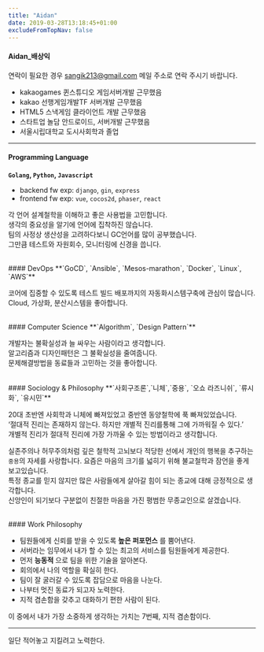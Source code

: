 ```yaml
---
title: "Aidan"
date: 2019-03-28T13:18:45+01:00
excludeFromTopNav: false
---
```


#### Aidan_배상익

연락이 필요한 경우 sangik213@gmail.com 메일 주소로 연락 주시기 바랍니다.

- kakaogames 퀸스튜디오 게임서버개발 근무했음
- kakao 선행게임개발TF 서버개발 근무했음
- HTML5 스낵게임 클라이언트 개발 근무했음
- 스타트업 놀담 안드로이드, 서버개발 근무했음
- 서울시립대학교 도시사회학과 졸업

---

#### Programming Language
**`Golang`, `Python`, `Javascript`**  

- backend fw exp: `django`, `gin`, `express`
- frontend fw exp: `vue`, `cocos2d`, `phaser`, `react`

각 언어 설계철학을 이해하고 좋은 사용법을 고민합니다.  
생각의 중요성을 알기에 언어에 집착하진 않습니다.  
팀의 사정상 생산성을 고려하다보니 GC언어를 많이 공부했습니다.  
그만큼 테스트와 자원회수, 모니터링에 신경을 씁니다.  

<br>
#### DevOps
**`GoCD`, `Ansible`, `Mesos-marathon`, `Docker`, `Linux`, `AWS`**  

코어에 집중할 수 있도록 테스트 빌드 배포까지의 자동화시스템구축에 관심이 많습니다.  
Cloud, 가상화, 분산시스템을 좋아합니다.

<br>
#### Computer Science
**`Algorithm`, `Design Pattern`**  

개발자는 불확실성과 늘 싸우는 사람이라고 생각합니다.  
알고리즘과 디자인패턴은 그 불확실성을 줄여줍니다.  
문제해결방법을 동료들과 고민하는 것을 좋아합니다.  

<br>
#### Sociology & Philosophy
**`사회구조론`,`니체`,`중용`, `오쇼 라즈니쉬`, `류시화`, `유시민`**  

20대 초반엔 사회학과 니체에 빠져있었고 중반엔 동양철학에 푹 빠져있었습니다.  
‘절대적 진리는 존재하지 않는다. 하지만 개별적 진리를통해 그에 가까워질 수 있다.’  
개별적 진리가 절대적 진리에 가장 가까울 수 있는 방법이라고 생각합니다.  

실존주의나 허무주의처럼 깊은 철학적 고뇌보다 적당한 선에서 개인의 행복을 추구하는 `중용`의 자세를 사랑합니다.
요즘은 마음의 크기를 넓히기 위해 불교철학과 잠언을 좋게 보고있습니다.  
특정 종교를 믿지 않지만 많은 사람들에게 살아갈 힘이 되는 종교에 대해 긍정적으로 생각합니다.  
신앙인이 되기보다 구분없이 친절한 마음을 가진 평범한 무종교인으로 살겠습니다.


<br>
#### Work Philosophy

- 팀원들에게 신뢰를 받을 수 있도록 **높은 퍼포먼스** 를 뿜어낸다.  
- 서버라는 임무에서 내가 할 수 있는 최고의 서비스를 팀원들에게 제공한다.  
- 먼저 **능동적** 으로 팀을 위한 기술을 알아본다.  
- 회의에서 나의 역할을 확실히 한다.    
- 팀이 잘 굴러갈 수 있도록 잡담으로 마음을 나눈다.  
- 나부터 멋진 동료가 되고자 노력한다.  
- 지적 겸손함을 갖추고 대화하기 편한 사람이 된다.

이 중에서 내가 가장 소중하게 생각하는 가치는 7번째, 지적 겸손함이다.  


---
일단 적어놓고 지킬려고 노력한다.

